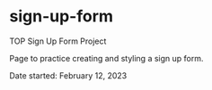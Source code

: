 # sign-up-form
TOP Sign Up Form Project

Page to practice creating and styling a sign up form. 

Date started: February 12, 2023
